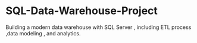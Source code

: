 # SQL-Data-Warehouse-Project
Building a modern data warehouse with SQL Server , including ETL process ,data modeling , and analytics.
